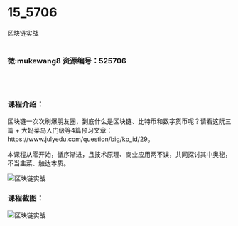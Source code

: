 # 15_5706
区块链实战
<br/></br>
<h3>微:mukewang8 资源编号：525706</h3>
<br/></br>
<h3>课程介绍：</h3>
<p>区块链一次次刷爆朋友圈，到底什么是区块链、比特币和数字货币呢？请看这阮三篇 + 大妈菜鸟入门级等4篇预习文章：<a>https://www.julyedu.com/question/big/kp_id/29。</a></p>
<p>本课程从零开始，循序渐进，且技术原理、商业应用两不误，共同探讨其中奥秘，不当韭菜、触达本质。</p>
<p><img src="https://www.ko996.com/wp-content/uploads/img/2019/07/1-48-300x216.png" alt="区块链实战"></p>
<h3>课程截图：</h3>
<p><img src="https://www.ko996.com/wp-content/uploads/img/2019/07/2-33.png" alt="区块链实战"></p>
<p>&nbsp;</p>
